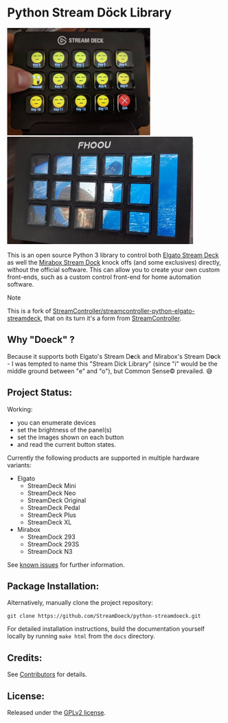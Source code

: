 # Python Stream Döck Library

<img src="./doc/imgs/ExampleDeck.jpg" height="250"/> <img src="./doc/imgs/Mirabox-263S.jpg" height="250"/>

This is an open source Python 3 library to control both [Elgato Stream Deck](https://www.elgato.com/en/gaming/stream-deck) as well the [Mirabox Stream Dock](https://miraboxbuy.com/collections/stream-dock) knock offs (and some exclusives) directly, without the official software. This can allow you to create your own custom front-ends, such as a custom control front-end for home automation software.

> [!NOTE]  
> This is a fork of [StreamController/streamcontroller-python-elgato-streamdeck](https://github.com/StreamController/streamcontroller-python-elgato-streamdeck), that on its turn it's a form from [StreamController](https://github.com/StreamController/StreamController).

## Why "Doeck" ?

Because it supports both Elgato's Stream D**e**ck and Mirabox's Stream D**o**ck - I was tempted to name this "Stream Dick Library" (since "i" would be the middle ground between "e" and "o"), but Common Sense© prevailed. 😅


## Project Status:

Working:

* you can enumerate devices
* set the brightness of the panel(s)
* set the images shown on each button
* and read the current button states.

Currently the following products are supported in multiple hardware variants:

* Elgato
	+ StreamDeck Mini
	+ StreamDeck Neo
	+ StreamDeck Original
	+ StreamDeck Pedal
	+ StreamDeck Plus
	+ StreamDeck XL
* Mirabox
	+ StreamDock 293
	+ StreamDock 293S
	+ StreamDock N3

See [known issues](./KNOWN_ISSUES.md) for further information.


## Package Installation:

<!-- Install the library via pip:

```
pip install streamdeck
```
-->

Alternatively, manually clone the project repository:

```
git clone https://github.com/StreamDoeck/python-streamdoeck.git
```

For detailed installation instructions, build the documentation yourself locally by running `make html` from the `docs` directory.


## Credits:

See [Contributors](./CONTRIBUTORS.md) for details.


## License:

Released under the [GPLv2 license](./LICENSE).
